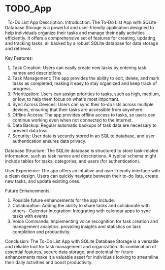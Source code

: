 # TODO_App
 
To-Do List App
Description:
Introduction:
The To-Do List App with SQLite Database Storage is a powerful and user-friendly application designed to help individuals organize their tasks and manage their daily activities efficiently. It offers a comprehensive set of features for creating, updating, and tracking tasks, all backed by a robust SQLite database for data storage and retrieval.

Key Features:
  1. Task Creation: Users can easily create new tasks by entering task names and descriptions.
  2. Task Management: The app provides the ability to edit, delete, and mark tasks as completed, making it easy to stay organized and keep track of progress.
  3. Prioritization: Users can assign priorities to tasks, such as high, medium, or low, to help them focus on what's most important.
  4. Sync Across Devices: Users can sync their to-do lists across multiple devices, ensuring that their tasks are accessible from anywhere.
  5. Offline Access: The app provides offline access to tasks, so users can continue working even when not connected to the internet.
  6. Data Backup: Regular automatic backups of task data are necessary to prevent data loss.
  7. Security: User data is securely stored in an SQLite database, and user authentication ensures data privacy.

Database Structure:
The SQLite database is structured to store task-related information, such as task names and descriptions. A typical schema might include tables for tasks, categories, and users (for authentication).

User Experience:
The app offers an intuitive and user-friendly interface with a clean design. Users can quickly navigate between their to-do lists, create new tasks, and update existing ones.

Future Enhancements:
  1. Possible future enhancements for the app include:
  2. Collaboration: Adding the ability to share tasks and collaborate with others   Calendar Integration: Integrating with calendar apps to sync tasks with events   
  3. Voice Commands: Implementing voice recognition for task creation and management analytics: providing insights and statistics on task completion and productivity.

Conclusion:
The To-Do List App with SQLite Database Storage is a versatile and reliable tool for task management and organization. Its combination of essential features, secure data storage, and potential for future enhancements make it a valuable asset for individuals looking to streamline their daily activities and boost productivity.
